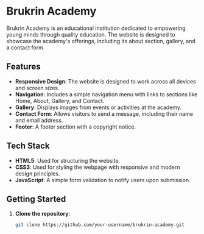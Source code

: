 # Brukrin Academy

Brukrin Academy is an educational institution dedicated to empowering young minds through quality education. The website is designed to showcase the academy's offerings, including its about section, gallery, and a contact form.

## Features

- **Responsive Design**: The website is designed to work across all devices and screen sizes.
- **Navigation**: Includes a simple navigation menu with links to sections like Home, About, Gallery, and Contact.
- **Gallery**: Displays images from events or activities at the academy.
- **Contact Form**: Allows visitors to send a message, including their name and email address.
- **Footer**: A footer section with a copyright notice.

## Tech Stack

- **HTML5**: Used for structuring the website.
- **CSS3**: Used for styling the webpage with responsive and modern design principles.
- **JavaScript**: A simple form validation to notify users upon submission.

## Getting Started

1. **Clone the repository**:
   ```bash
   git clone https://github.com/your-username/brukrin-academy.git
